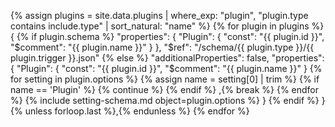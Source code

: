 {% assign plugins = site.data.plugins | where_exp: "plugin", "plugin.type contains include.type" | sort_natural: "name" %}
{% for plugin in plugins %}
    {
        {% if plugin.schema %}
            "properties": {
                "Plugin": {
                    "const": "{{ plugin.id }}",
                    "$comment": "{{ plugin.name }}"
                }
            },
            "$ref": "/schema/{{ plugin.type }}/{{ plugin.trigger }}.json"
        {% else %}
            "additionalProperties": false,
            "properties": {
                "Plugin": {
                    "const": "{{ plugin.id }}",
                    "$comment": "{{ plugin.name }}"
                }
                {% for setting in plugin.options %}
                    {% assign name = setting[0] | trim %}
                    {% if name == 'Plugin' %}
                        {% continue %}
                    {% endif %}
                    ,{% break %}
                {% endfor %}
                {% include setting-schema.md object=plugin.options %}
            }
        {% endif %}
    }{% unless forloop.last %},{% endunless %}
{% endfor %}